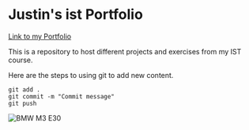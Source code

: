 # Justin's ist Portfolio

[Link to my Portfolio](https://github.com/Justin7541/ist-portfolio-Justin)

This is a repository to host different projects and exercises from my IST course.

Here are the steps to using git to add new content.

```
git add .
git commit -m "Commit message"
git push
```

![BMW M3 E30](https://cdn.carbuzz.com/gallery-images/1600/928000/700/928793.jpg)

